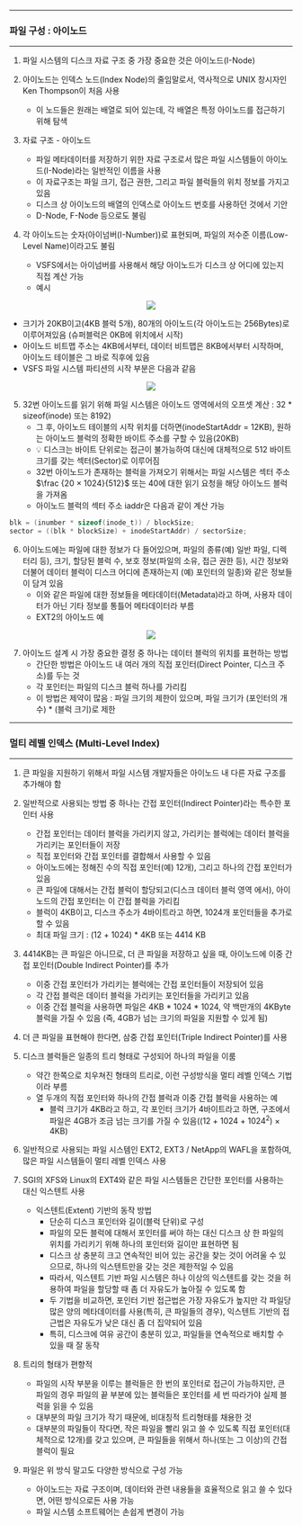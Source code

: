 -----
### 파일 구성 : 아이노드
-----
1. 파일 시스템의 디스크 자료 구조 중 가장 중요한 것은 아이노드(I-Node)
2. 아이노드는 인덱스 노드(Index Node)의 줄임말로서, 역사적으로 UNIX 창시자인 Ken Thompson이 처음 사용
   - 이 노드들은 원래는 배열로 되어 있는데, 각 배열은 특정 아이노드를 접근하기 위해 탐색

3. 자료 구조 - 아이노드
   - 파일 메타데이터를 저장하기 위한 자료 구조로서 많은 파일 시스템들이 아이노드(I-Node)라는 일반적인 이름을 사용
   - 이 자료구조는 파일 크기, 접근 권한, 그리고 파일 블럭들의 위치 정보를 가지고 있음
   - 디스크 상 아이노드의 배열의 인덱스로 아이노드 번호를 사용하던 것에서 기안
   - D-Node, F-Node 등으로도 불림

4. 각 아이노드는 숫자(아이넘버(I-Number))로 표현되며, 파일의 저수준 이름(Low-Level Name)이라고도 불림
   - VSFS에서는 아이넘버를 사용해서 해당 아이노드가 디스크 상 어디에 있는지 직접 계산 가능
   - 예시
<div align="center">
<img src="https://github.com/user-attachments/assets/c37620ab-12ba-4787-8bb7-4ec0def6e48a">
</div>

   - 크기가 20KB이고(4KB 블럭 5개), 80개의 아이노드(각 아이노드는 256Bytes)로 이루어져있음 (슈퍼블럭은 0KB에 위치에서 시작)
   - 아이노드 비트맵 주소는 4KB에서부터, 데이터 비트맵은 8KB에서부터 시작하며, 아이노드 테이블은 그 바로 직후에 있음
   - VSFS 파일 시스템 파티션의 시작 부분은 다음과 같음
<div align="center">
<img src="https://github.com/user-attachments/assets/c37620ab-12ba-4787-8bb7-4ec0def6e48a">
</div>

5. 32번 아이노드를 읽기 위해 파일 시스템은 아이노드 영역에서의 오프셋 계산 : 32 * sizeof(inode) 또는 8192)
   - 그 후, 아이노드 테이블의 시작 위치를 더하면(inodeStartAddr = 12KB), 원하는 아이노드 블럭의 정확한 바이트 주소를 구할 수 있음(20KB)
   - 💡 디스크는 바이트 단위로는 접근이 불가능하여 대신에 대체적으로 512 바이트 크기를 갖는 섹터(Sector)로 이루어짐
   - 32번 아이노드가 존재하는 블럭을 가져오기 위해서는 파일 시스템은 섹터 주소 $\frac {20 × 1024}{512}$ 또는 40에 대한 읽기 요청을 해당 아이노드 블럭을 가져옴
   - 아이노드 블럭의 섹터 주소 iaddr은 다음과 같이 계산 가능
```c
blk = (inumber * sizeof(inode_t)) / blockSize;
sector = ((blk * blockSize) + inodeStartAddr) / sectorSize;
```

6. 아이노드에는 파일에 대한 정보가 다 들어있으며, 파일의 종류(예) 일반 파일, 디렉터리 등), 크기, 할당된 블럭 수, 보호 정보(파일의 소유, 접근 권한 등), 시간 정보와 더불어 데이터 블럭이 디스크 어디에 존재하는지 (예) 포인터의 일종)와 같은 정보들이 담겨 있음
   - 이와 같은 파일에 대한 정보들을 메타데이터(Metadata)라고 하며, 사용자 데이터가 아닌 기타 정보를 통틀어 메타데이터라 부름
   - EXT2의 아이노드 예
<div align="center">
<img src="https://github.com/user-attachments/assets/97728369-9e0f-46ac-adf7-6fbb751d4d4d">
</div>

7. 아이노드 설계 시 가장 중요한 결정 중 하나는 데이터 블럭의 위치를 표현하는 방법
   - 간단한 방법은 아이노드 내 여러 개의 직접 포인터(Direct Pointer, 디스크 주소)를 두는 것
   - 각 포인터는 파일의 디스크 블럭 하나를 가리킴
   - 이 방법은 제약이 많음 : 파일 크기의 제한이 있으며, 파일 크기가 (포인터의 개수) * (블럭 크기)로 제한

-----
### 멀티 레벨 인덱스 (Multi-Level Index)
-----
1. 큰 파일을 지원하기 위해서 파일 시스템 개발자들은 아이노드 내 다른 자료 구조를 추가해야 함
2. 일반적으로 사용되는 방법 중 하나는 간접 포인터(Indirect Pointer)라는 특수한 포인터 사용
   - 간접 포인터는 데이터 블럭을 가리키지 않고, 가리키는 블럭에는 데이터 블럭을 가리키는 포인터들이 저장
   - 직접 포인터와 간접 포인터를 결합해서 사용할 수 있음
   - 아이노드에는 정해진 수의 직접 포인터(예) 12개), 그리고 하나의 간접 포인터가 있음
   - 큰 파일에 대해서는 간접 블럭이 할당되고(디스크 데이터 블럭 영역 에서), 아이노드의 간접 포인터는 이 간접 블럭을 가리킴
   - 블럭이 4KB이고, 디스크 주소가 4바이트라고 하면, 1024개 포인터들을 추가로 할 수 있음
   - 최대 파일 크기 : (12 + 1024) * 4KB 또는 4414 KB

3. 4414KB는 큰 파일은 아니므로, 더 큰 파일을 저장하고 싶을 때, 아이노드에 이중 간접 포인터(Double Indirect Pointer)를 추가
    - 이중 간접 포인터가 가리키는 블럭에는 간접 포인터들이 저장되어 있음
    - 각 간접 블럭은 데이터 블럭을 가리키는 포인터들을 가리키고 있음
    - 이중 간접 블럭을 사용하면 파일은 4KB * 1024 * 1024, 약 백만개의 4KByte 블럭을 가질 수 있음 (즉, 4GB가 넘는 크기의 파일을 지원할 수 있게 됨)
   
4. 더 큰 파일을 표현해야 한다면, 삼중 간접 포인터(Triple Indirect Pointer)를 사용

5. 디스크 블럭들은 일종의 트리 형태로 구성되어 하나의 파일을 이룸
   - 약간 한쪽으로 치우쳐진 형태의 트리로, 이런 구성방식을 멀티 레벨 인덱스 기법이라 부름
   - 열 두개의 직접 포인터와 하나의 간접 블럭과 이중 간접 블럭을 사용하는 예
     + 블럭 크기가 4KB라고 하고, 각 포인터 크기가 4바이트라고 하면, 구조에서 파일은 4GB가 조금 넘는 크기를 가질 수 있음((12 + 1024 + $1024^{2}$) × 4KB)

6. 일반적으로 사용되는 파일 시스템인 EXT2, EXT3 / NetApp의 WAFL을 포함하여, 많은 파일 시스템들이 멀티 레벨 인덱스 사용
7. SGI의 XFS와 Linux의 EXT4와 같은 파일 시스템들은 간단한 포인터를 사용하는 대신 익스텐트 사용
   - 익스텐트(Extent) 기반의 동작 방법
     + 단순히 디스크 포인터와 길이(블럭 단위)로 구성
     + 파일의 모든 블럭에 대해서 포인터를 써야 하는 대신 디스크 상 한 파일의 위치를 가리키기 위해 하나의 포인터와 길이만 표현하면 됨
     + 디스크 상 충분히 크고 연속적인 비어 있는 공간을 찾는 것이 어려울 수 있으므로, 하나의 익스텐트만을 갖는 것은 제한적일 수 있음
     + 따라서, 익스텐트 기반 파일 시스템은 하나 이상의 익스텐트를 갖는 것을 허용하여 파일을 할당할 때 좀 더 자유도가 높아질 수 있도록 함
     + 두 기법을 비교하면, 포인터 기반 접근법은 가장 자유도가 높지만 각 파일당 많은 양의 메타데이터를 사용(특히, 큰 파일들의 경우), 익스텐트 기반의 접근법은 자유도가 낮은 대신 좀 더 집약되어 있음
     + 특히, 디스크에 여유 공간이 충분히 있고, 파일들을 연속적으로 배치할 수 있을 때 잘 동작

8. 트리의 형태가 편향적
   - 파일의 시작 부분을 이루는 블럭들은 한 번의 포인터로 접근이 가능하지만, 큰 파일의 경우 파일의 끝 부분에 있는 블럭들은 포인터를 세 번 따라가야 실제 블럭을 읽을 수 있음
   - 대부분의 파일 크기가 작기 때문에, 비대칭적 트리형태를 채용한 것
   - 대부분의 파일들이 작다면, 작은 파일을 빨리 읽고 쓸 수 있도록 직접 포인터(대체적으로 12개)를 갖고 있으며, 큰 파일들을 위해서 하나(또는 그 이상)의 간접 블럭이 필요

9. 파일은 위 방식 말고도 다양한 방식으로 구성 가능
    - 아이노드는 자료 구조이며, 데이터와 관련 내용들을 효율적으로 읽고 쓸 수 있다면, 어떤 방식으로든 사용 가능
    - 파일 시스템 소프트웨어는 손쉽게 변경이 가능
